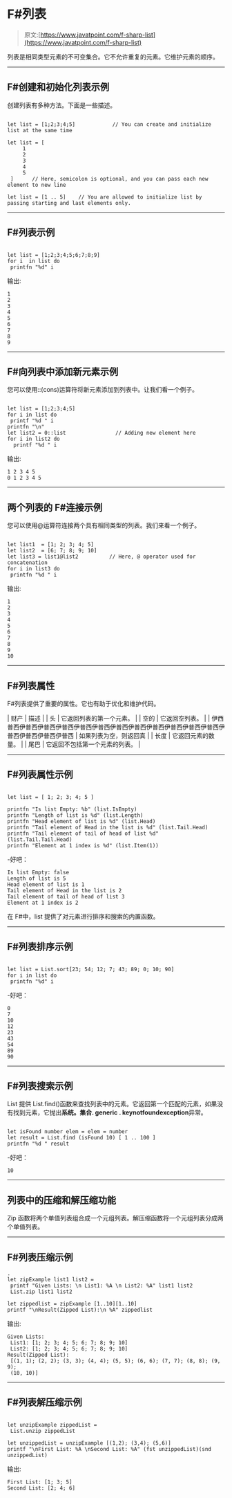 # F#列表

> 原文:[https://www.javatpoint.com/f-sharp-list](https://www.javatpoint.com/f-sharp-list)

列表是相同类型元素的不可变集合。它不允许重复的元素。它维护元素的顺序。

* * *

## F#创建和初始化列表示例

创建列表有多种方法。下面是一些描述。

```

let list = [1;2;3;4;5]            // You can create and initialize list at the same time

let list = [
     1
     2
     3
     4
     5
 ]		// Here, semicolon is optional, and you can pass each new element to new line

let list = [1 .. 5]    // You are allowed to initialize list by passing starting and last elements only.

```

* * *

## F#列表示例

```

let list = [1;2;3;4;5;6;7;8;9]
for i  in list do
 printfn "%d" i

```

输出:

```
1
2
3
4
5
6
7
8
9

```

* * *

## F#向列表中添加新元素示例

您可以使用::(cons)运算符将新元素添加到列表中。让我们看一个例子。

```

let list = [1;2;3;4;5]
for i in list do
 printf "%d " i 
printfn "\n" 
let list2 = 0::list                // Adding new element here
for i in list2 do 
  printf "%d " i   

```

输出:

```
1 2 3 4 5
0 1 2 3 4 5

```

* * *

## 两个列表的 F#连接示例

您可以使用@运算符连接两个具有相同类型的列表。我们来看一个例子。

```

let list1  = [1; 2; 3; 4; 5]
let list2  = [6; 7; 8; 9; 10]
let list3 = list1@list2			 // Here, @ operator used for concatenation
for i in list3 do
 printfn "%d " i

```

输出:

```
1
2
3
4
5
6
7
8
9
10

```

* * *

## F#列表属性

F#列表提供了重要的属性。它也有助于优化和维护代码。

| 财产 | 描述 |
| 头 | 它返回列表的第一个元素。 |
| 空的 | 它返回空列表。 |
| 伊西普西伊普西伊普西伊普西伊普西伊普西伊普西伊普西伊普西伊普西伊普西伊普西伊普西伊普西伊普西伊普西 | 如果列表为空，则返回真 |
| 长度 | 它返回元素的数量。 |
| 尾巴 | 它返回不包括第一个元素的列表。 |

* * *

## F#列表属性示例

```

let list = [ 1; 2; 3; 4; 5 ]

printfn "Is list Empty: %b" (list.IsEmpty)
printfn "Length of list is %d" (list.Length)
printfn "Head element of list is %d" (list.Head)
printfn "Tail element of Head in the list is %d" (list.Tail.Head)
printfn "Tail element of tail of head of list %d" (list.Tail.Tail.Head)
printfn "Element at 1 index is %d" (list.Item(1))

```

-好吧：

```
Is list Empty: false
Length of list is 5
Head element of list is 1
Tail element of Head in the list is 2
Tail element of tail of head of list 3
Element at 1 index is 2

```

在 F#中，list 提供了对元素进行排序和搜索的内置函数。

* * *

## F#列表排序示例

```

let list = List.sort[23; 54; 12; 7; 43; 89; 0; 10; 90]
for i in list do
 printfn "%d" i

```

-好吧：

```
0
7
10
12
23
43
54
89
90

```

* * *

## F#列表搜索示例

List 提供 List.find()函数来查找列表中的元素。它返回第一个匹配的元素，如果没有找到元素，它抛出**系统。集合. generic . keynotfoundexception**异常。

```

let isFound number elem = elem = number 
let result = List.find (isFound 10) [ 1 .. 100 ]
printfn "%d " result

```

-好吧：

```
10

```

* * *

## 列表中的压缩和解压缩功能

Zip 函数将两个单值列表组合成一个元组列表。解压缩函数将一个元组列表分成两个单值列表。

* * *

## F#列表压缩示例

```
.
let zipExample list1 list2 =
 printf "Given Lists: \n List1: %A \n List2: %A" list1 list2
 List.zip list1 list2

let zippedlist = zipExample [1..10][1..10]
printf "\nResult(Zipped List):\n %A" zippedlist

```

输出:

```
Given Lists:
 List1: [1; 2; 3; 4; 5; 6; 7; 8; 9; 10]
 List2: [1; 2; 3; 4; 5; 6; 7; 8; 9; 10]
Result(Zipped List):
 [(1, 1); (2, 2); (3, 3); (4, 4); (5, 5); (6, 6); (7, 7); (8, 8); (9, 9);
 (10, 10)]

```

* * *

## F#列表解压缩示例

```

let unzipExample zippedList =
 List.unzip zippedList

let unzippedList = unzipExample [(1,2); (3,4); (5,6)]
printf "\nFirst List: %A \nSecond List: %A" (fst unzippedList)(snd unzippedList)

```

输出:

```
First List: [1; 3; 5]
Second List: [2; 4; 6]

```